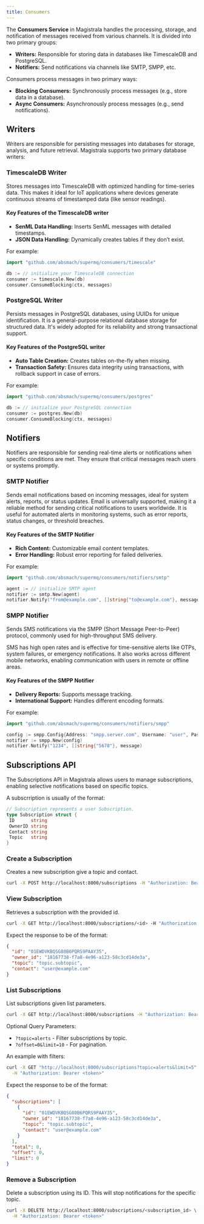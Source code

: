 ```yaml
---
title: Consumers
---
```



The **Consumers Service** in Magistrala handles the processing, storage, and notification of messages received from various channels. It is divided into two primary groups:

- **Writers:** Responsible for storing data in databases like TimescaleDB and PostgreSQL.
- **Notifiers:** Send notifications via channels like SMTP, SMPP, etc.

Consumers process messages in two primary ways:

- **Blocking Consumers:** Synchronously process messages (e.g., store data in a database).
- **Async Consumers:** Asynchronously process messages (e.g., send notifications).

## Writers

Writers are responsible for persisting messages into databases for storage, analysis, and future retrieval. Magistrala supports two primary database writers:

### **TimescaleDB Writer**

Stores messages into TimescaleDB with optimized handling for time-series data.
This makes it ideal for IoT applications where devices generate continuous streams of timestamped data (like sensor readings).

#### **Key Features of the TimescaleDB writer**

- **SenML Data Handling:** Inserts SenML messages with detailed timestamps.
- **JSON Data Handling:** Dynamically creates tables if they don’t exist.

For example:

```go
import "github.com/absmach/supermq/consumers/timescale"

db := // initialize your TimescaleDB connection
consumer := timescale.New(db)
consumer.ConsumeBlocking(ctx, messages)
```

### **PostgreSQL Writer**

Persists messages in PostgreSQL databases, using UUIDs for unique identification.
It is a general-purpose relational database storage for structured data. It's widely adopted for its reliability and strong transactional support.

#### **Key Features of the PostgreSQL writer**

- **Auto Table Creation:** Creates tables on-the-fly when missing.
- **Transaction Safety:** Ensures data integrity using transactions, with rollback support in case of errors.

For example:

```go
import "github.com/absmach/supermq/consumers/postgres"

db := // initialize your PostgreSQL connection
consumer := postgres.New(db)
consumer.ConsumeBlocking(ctx, messages)
```

## Notifiers

Notifiers are responsible for sending real-time alerts or notifications when specific conditions are met. They ensure that critical messages reach users or systems promptly.

### **SMTP Notifier**

Sends email notifications based on incoming messages, ideal for system alerts, reports, or status updates.
Email is universally supported, making it a reliable method for sending critical notifications to users worldwide. It is useful for automated alerts in monitoring systems, such as error reports, status changes, or threshold breaches.

#### **Key Features of the SMTP Notifier**

- **Rich Content:** Customizable email content templates.
- **Error Handling:** Robust error reporting for failed deliveries.

For example:

```go
import "github.com/absmach/supermq/consumers/notifiers/smtp"

agent := // initialize SMTP agent
notifier := smtp.New(agent)
notifier.Notify("from@example.com", []string{"to@example.com"}, message)
```

### **SMPP Notifier**

Sends SMS notifications via the SMPP (Short Message Peer-to-Peer) protocol, commonly used for high-throughput SMS delivery.

SMS has high open rates and is effective for time-sensitive alerts like OTPs, system failures, or emergency notifications. It also works across different mobile networks, enabling communication with users in remote or offline areas.

#### **Key Features of the SMPP Notifier**

- **Delivery Reports:** Supports message tracking.
- **International Support:** Handles different encoding formats.

For example:

```go
import "github.com/absmach/supermq/consumers/notifiers/smpp"

config := smpp.Config{Address: "smpp.server.com", Username: "user", Password: "pass"}
notifier := smpp.New(config)
notifier.Notify("1234", []string{"5678"}, message)
```

## Subscriptions API

The Subscriptions API in Magistrala allows users to manage subscriptions, enabling selective notifications based on specific topics.

A subscrription is usually of the format:

```go
// Subscription represents a user Subscription.
type Subscription struct {
 ID      string
 OwnerID string
 Contact string
 Topic   string
}
```

### **Create a Subscription**

Creates a new subscription give a topic and contact.

```bash
curl -X POST http://localhost:8000/subscriptions -H "Authorization: Bearer <token>" -d '{"contact": "user@example.com", "topic": "alerts"}'
```

### **View Subscription**

Retrieves a subscription with the provided id.

```bash
curl -X GET http://localhost:8000/subscriptions/<id> -H "Authorization: Bearer <token>"
```

Expect the response to be of the format:

```json
{
  "id": "01EWDVKBQSG80B6PQRS9PAAY35",
  "owner_id": "18167738-f7a8-4e96-a123-58c3cd14de3a",
  "topic": "topic.subtopic",
  "contact": "user@example.com"
}
```

### **List Subscriptions**

List subscriptions given list parameters.

```bash
curl -X GET http://localhost:8000/subscriptions -H "Authorization: Bearer <token>"
```

Optional Query Parameters:

- `?topic=alerts` - Filter subscriptions by topic.
- `?offset=0&limit=10` - For pagination.

An example with filters:

```bash
curl -X GET "http://localhost:8000/subscriptions?topic=alerts&limit=5" \
  -H "Authorization: Bearer <token>"
```

Expect the response to be of the format:

```json
{
  "subscriptions": [
    {
      "id": "01EWDVKBQSG80B6PQRS9PAAY35",
      "owner_id": "18167738-f7a8-4e96-a123-58c3cd14de3a",
      "topic": "topic.subtopic",
      "contact": "user@example.com"
    }
  ],
  "total": 0,
  "offset": 0,
  "limit": 0
}
```

### **Remove a Subscription**

Delete a subscription using its ID. This will stop notifications for the specific topic.

```bash
curl -X DELETE http://localhost:8000/subscriptions/<subscription_id> \
  -H "Authorization: Bearer <token>"
```
